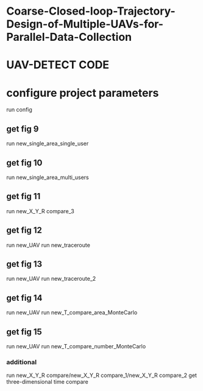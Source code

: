 # Coarse-Closed-loop-Trajectory-Design-of-Multiple-UAVs-for-Parallel-Data-Collection
UAV-DETECT CODE
=====
# configure project parameters
run config 
## get fig 9
run new_single_area_single_user
## get fig 10
run new_single_area_multi_users
## get fig 11
run new_X_Y_R compare_3
## get fig 12
run new_UAV
run new_traceroute
## get fig 13
run new_UAV
run new_traceroute_2
## get fig 14
run new_UAV
run new_T_compare_area_MonteCarlo
## get fig 15
run new_UAV
run new_T_compare_number_MonteCarlo
### additional
run new_X_Y_R compare/new_X_Y_R compare_1/new_X_Y_R compare_2  get three-dimensional time compare
